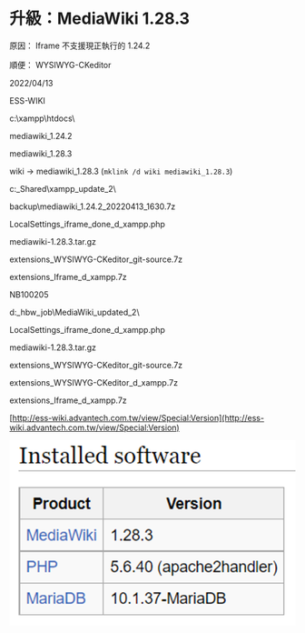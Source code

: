# 升級：MediaWiki 1.28.3

原因： Iframe 不支援現正執行的 1.24.2

順便： WYSIWYG-CKeditor

2022/04/13 

ESS-WIKI

c:\xampp\htdocs\

mediawiki_1.24.2

mediawiki_1.28.3

wiki → mediawiki_1.28.3 (`mklink /d wiki mediawiki_1.28.3`)

c:\_Shared\xampp_update_2\

backup\mediawiki_1.24.2_20220413_1630.7z

LocalSettings_iframe_done_d_xampp.php

mediawiki-1.28.3.tar.gz

extensions_WYSIWYG-CKeditor_git-source.7z

extensions_Iframe_d_xampp.7z

NB100205

d:\_hbw_job\MediaWiki_updated_2\

LocalSettings_iframe_done_d_xampp.php

mediawiki-1.28.3.tar.gz

extensions_WYSIWYG-CKeditor_git-source.7z

extensions_WYSIWYG-CKeditor_d_xampp.7z

extensions_Iframe_d_xampp.7z

[http://ess-wiki.advantech.com.tw/view/Special:Version](http://ess-wiki.advantech.com.tw/view/Special:Version)

![Untitled](%E5%8D%87%E7%B4%9A%EF%BC%9AMediaWiki%201%2028%203%20a1503bb8f08748bda7a6766a7071595d/Untitled.png)